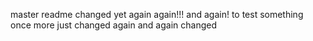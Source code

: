 master readme changed
yet again
again!!!
and again!
to test something
once more
just changed
again
and again
changed